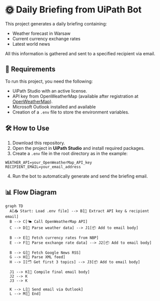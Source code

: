 # 🌞 Daily Briefing from UiPath Bot

This project generates a daily briefing containing:
- Weather forecast in Warsaw
- Current currency exchange rates
- Latest world news

All this information is gathered and sent to a specified recipient via email.

## 📝 Requirements
To run this project, you need the following:
- UiPath Studio with an active license.
- API key from OpenWeatherMap (available after registration at [OpenWeatherMap](https://openweathermap.org/)).
- Microsoft Outlook installed and available
- Creation of a `.env` file to store the environment variables.

## 🛠 How to Use

1. Download this repository.  
2. Open the project in **UiPath Studio** and install required packages.  
3. Create a `.env` file in the root directory as in the example:

```   
WEATHER_API=your_OpenWeatherMap_API_key 
RECIPIENT_EMAIL=your_email_address
```
 
4. Run the bot to automatically generate and send the briefing email.

## 📊 Flow Diagram

```mermaid
graph TD
  A[📥 Start: Load .env file] --> B[🔑 Extract API key & recipient email]
  B --> C[🌤️ Call OpenWeatherMap API]
  C --> D[🧾 Parse weather data] --> J1[📦 Add to email body]

  B --> E[💱 Fetch currency rates from NBP]
  E --> F[🧾 Parse exchange rate data] --> J2[📦 Add to email body]

  B --> G[📰 Fetch Google News RSS]
  G --> H[🧾 Parse XML feed]
  H --> I[🗂️ Get first 3 topics] --> J3[📦 Add to email body]

  J1 --> K[🧵 Compile final email body]
  J2 --> K
  J3 --> K

  K --> L[📧 Send email via Outlook]
  L --> M[🏁 End]
```


